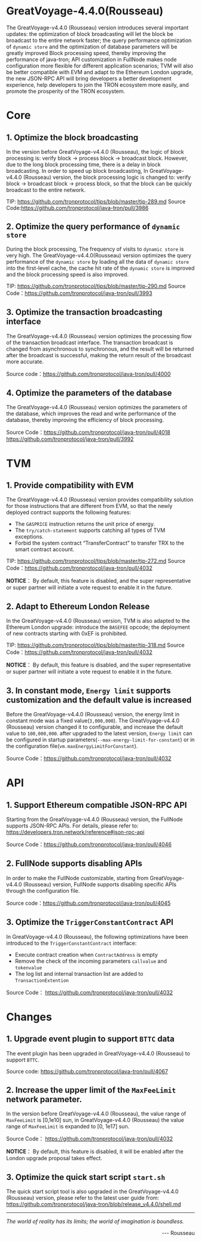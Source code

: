 # GreatVoyage-4.4.0(Rousseau)
The GreatVoyage-v4.4.0 (Rousseau) version introduces several important updates: the optimization of block broadcasting will let the block be broadcast to the entire network faster; the query performance optimization of `dynamic store` and the optimization of database parameters will be greatly improved Block processing speed, thereby improving the performance of java-tron; API customization in FullNode makes node configuration more flexible for different application scenarios; TVM will also be better compatible with EVM and adapt to the Ethereum London upgrade, the new JSON-RPC API will bring developers a better development experience, help developers to join the TRON ecosystem more easily, and promote the prosperity of the TRON ecosystem.

# Core
## 1. Optimize the block broadcasting
In the version before GreatVoyage-v4.4.0 (Rousseau), the logic of block processing is: verify block -> process block -> broadcast block. However, due to the long block processing time, there is a delay in block broadcasting. In order to speed up block broadcasting, In GreatVoyage-v4.4.0 (Rousseau) version, the block processing logic is changed to: verify block -> broadcast block -> process block, so that the block can be quickly broadcast to the entire network.

TIP: https://github.com/tronprotocol/tips/blob/master/tip-289.md 
Source Code:https://github.com/tronprotocol/java-tron/pull/3986  

## 2. Optimize the query performance of `dynamic store`
During the block processing, The frequency of visits to `dynamic store` is very high. The GreatVoyage-v4.4.0(Rousseau) version optimizes the query performance of the  `dynamic store` by loading all the data of  `dynamic store`  into the first-level cache, the cache hit rate of the `dynamic store`  is improved and the block processing speed is also improved.

TIP: https://github.com/tronprotocol/tips/blob/master/tip-290.md
Source Code：https://github.com/tronprotocol/java-tron/pull/3993  

## 3. Optimize the transaction broadcasting interface
The GreatVoyage-v4.4.0 (Rousseau) version optimizes the processing flow of the transaction broadcast interface. The transaction broadcast is changed from asynchronous to synchronous, and the result will be returned after the broadcast is successful, making the return result of the broadcast more accurate.

Source code：https://github.com/tronprotocol/java-tron/pull/4000 

## 4. Optimize the parameters of the database
The GreatVoyage-v4.4.0 (Rousseau) version optimizes the parameters of the database, which improves the read and write performance of the database, thereby improving the efficiency of block processing.

Source Code：https://github.com/tronprotocol/java-tron/pull/4018 
https://github.com/tronprotocol/java-tron/pull/3992 

# TVM
## 1. Provide compatibility with EVM
The GreatVoyage-v4.4.0 (Rousseau) version provides compatibility solution for those instructions that are different from EVM, so that the newly deployed contract supports the following features:
- The `GASPRICE` instruction returns the unit price of energy.
- The `try/catch-statement` supports catching all types of TVM exceptions.
- Forbid the system contract “TransferContract” to transfer TRX to the smart contract account.

TIP: https://github.com/tronprotocol/tips/blob/master/tip-272.md 
Source Code：https://github.com/tronprotocol/java-tron/pull/4032 

**NOTICE**：
By default, this feature is disabled, and the super representative or super partner will initiate a vote request to enable it in the future.

## 2. Adapt to Ethereum London Release

In the GreatVoyage-v4.4.0 (Rousseau) version, TVM is also adapted to the Ethereum London upgrade: introduce the `BASEFEE` opcode; the deployment of new contracts starting with 0xEF is prohibited.

TIP: https://github.com/tronprotocol/tips/blob/master/tip-318.md 
Source Code：https://github.com/tronprotocol/java-tron/pull/4032 

**NOTICE**：
By default, this feature is disabled, and the super representative or super partner will initiate a vote request to enable it in the future.

## 3. In constant mode, `Energy limit` supports customization and the default value is increased

Before the GreatVoyage-v4.4.0 (Rousseau) version, the energy limit in constant mode was a fixed value(`3,000,000`). The GreatVoyage-v4.4.0 (Rousseau) version changed it to configurable, and increase the default value to `100,000,000`. after upgraded to the latest version, `Energy limit` can be configured in startup parameters(`--max-energy-limit-for-constant`) or in the configuration file(`vm.maxEnergyLimitForConstant`). 

Source Code：https://github.com/tronprotocol/java-tron/pull/4032 

# API
## 1. Support Ethereum compatible JSON-RPC API
Starting from the GreatVoyage-v4.4.0 (Rousseau) version, the FullNode supports JSON-RPC APIs. For details, please refer to: https://developers.tron.network/reference#json-rpc-api 

Source Code：https://github.com/tronprotocol/java-tron/pull/4046 

## 2. FullNode supports disabling APIs
In order to make the FullNode customizable, starting from GreatVoyage-v4.4.0 (Rousseau) version, FullNode supports disabling specific APIs through the configuration file.

Source code：https://github.com/tronprotocol/java-tron/pull/4045 

## 3. Optimize the `TriggerConstantContract` API
In GreatVoyage-v4.4.0 (Rousseau), the following optimizations have been introduced to the `TriggerConstantContract` interface:
-  Execute contract creation when `ContractAddress` is empty
-  Remove the check of the incoming parameters `callvalue` and `tokenvalue`
-  The log list and internal transaction list are added to `TransactionExtention`

Source Code： https://github.com/tronprotocol/java-tron/pull/4032 


# Changes
## 1. Upgrade event plugin to support `BTTC` data 
The event plugin has been upgraded in GreatVoyage-v4.4.0 (Rousseau) to support `BTTC`.

Source code: https://github.com/tronprotocol/java-tron/pull/4067  

## 2. Increase the upper limit of the `MaxFeeLimit` network parameter.
In the version before GreatVoyage-v4.4.0 (Rousseau), the value range of `MaxFeeLimit` is [0,1e10] sun, in GreatVoyage-v4.4.0 (Rousseau)  the value range of `MaxFeeLimit` is expanded to [0, 1e17] sun.

Source Code： https://github.com/tronprotocol/java-tron/pull/4032 

**NOTICE**：
By default, this feature is disabled, it will be enabled after the London upgrade proposal takes effect.

## 3. Optimize the quick start script `start.sh`
The quick start script tool is also upgraded in the GreatVoyage-v4.4.0 (Rousseau) version, please refer to the latest user guide from: https://github.com/tronprotocol/java-tron/blob/release_v4.4.0/shell.md


--- 

*The world of reality has its limits; the world of imagination is boundless.* 
<p align="right"> ---  Rousseau</p>